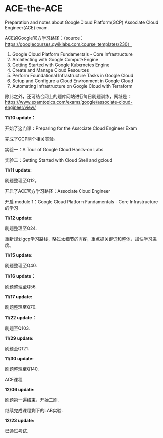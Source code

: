 # ACE-the-ACE
Preparation and notes about Google Cloud Platform(GCP) Associate Cloud Engineer(ACE) exam.

ACE的Google官方学习路径：（source：https://googlecourses.qwiklabs.com/course_templates/230）
1. Google Cloud Platform Fundamentals - Core Infrastructure
2. Architecting with Google Compute Engine
3. Getting Started with Google Kubernetes Engine
4. Create and Manage Cloud Resources
5. Perform Foundational Infrastructure Tasks in Google Cloud
6. Setup and Configure a Cloud Environment in Google Cloud
7. Automating Infrastructure on Google Cloud with Terraform

除此之外，还可结合网上的题库网站进行每日刷题训练，网址是：https://www.examtopics.com/exams/google/associate-cloud-engineer/view/

**11/10 update：**

开始了这门课：Preparing for the Associate Cloud Engineer Exam

完成了GCP两个相关实验。

实验一：A Tour of Google Cloud Hands-on Labs

实验二：Getting Started with Cloud Shell and gcloud


**11/11 update:**

刷题整理至Q12。

开启了ACE官方学习路径：Associate Cloud Engineer

开启 module 1：Google Cloud Platform Fundamentals - Core Infrastructure的学习


**11/12 update:**

刷题整理至Q24.

重新规划gcp学习路线，略过太细节的内容，重点抓关键词和整体，加快学习进度。

**11/15 update:**

刷题整理至Q40.

**11/16 update：**

刷题整理至Q56.

**11/17 update:**

刷题整理至Q70.

**11/22 update：**

刷题至Q103.

**11/29 update:**

刷题至Q121.

**11/30 update:**

刷题整理至Q140.

ACE课程

**12/06 update:**

刷题第一遍结束，开始二刷.

继续完成课程剩下的LAB实验.

**12/23 update:**

已通过考试.
